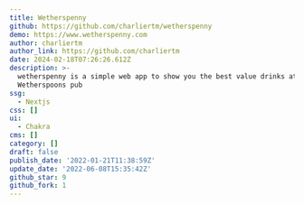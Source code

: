 ```yaml
---
title: Wetherspenny
github: https://github.com/charliertm/wetherspenny
demo: https://www.wetherspenny.com
author: charliertm
author_link: https://github.com/charliertm
date: 2024-02-18T07:26:26.612Z
description: >-
  wetherspenny is a simple web app to show you the best value drinks at any
  Wetherspoons pub
ssg:
  - Nextjs
css: []
ui:
  - Chakra
cms: []
category: []
draft: false
publish_date: '2022-01-21T11:38:59Z'
update_date: '2022-06-08T15:35:42Z'
github_star: 9
github_fork: 1
---
```

